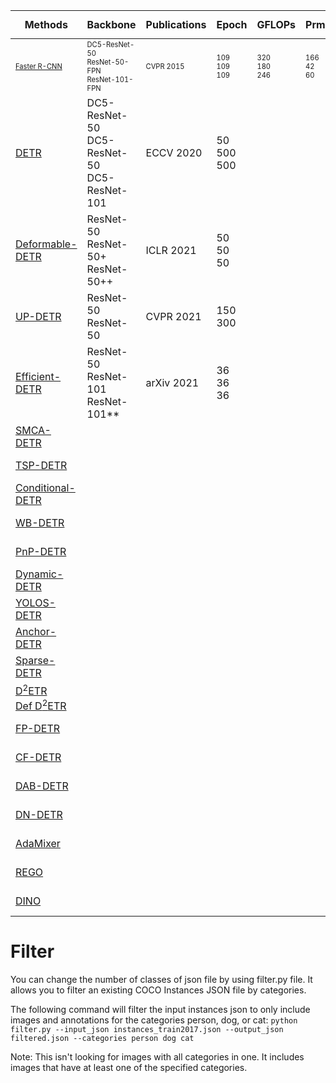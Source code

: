 | Methods | Backbone | Publications | Epoch | GFLOPs | Prm(M) | AP | AP<sup> 50 </sup> | AP<sup> 75 </sup> | AP<sub>S</sub>  | AP<sub>M</sub> | AP<sub>L</sub> |
|-|--|-|-|-|-|-|-|-|-|-|-|
| <sub><sup><a href='https://arxiv.org/abs/1506.01497'>Faster R-CNN </a> </sup></sub>|<sub><sup>DC5-ResNet-50</sup></sub><br> <sub><sup>ResNet-50-FPN </sup></sub> <br> <sub><sup>ResNet-101-FPN </sup></sub>  |<sub><sup> CVPR 2015 </sup></sub> <br>| <sub><sup>109 </sup></sub><br> <sub><sup>109</sup></sub> <br> <sub><sup>109</sup></sub> |<sub><sup> 320</sup></sub> <br> <sub><sup>180 </sup></sub><br> <sub><sup>246 </sup></sub> | <sub><sup>166 </sup></sub><br><sub><sup>42</sup></sub><br><sub><sup>60 </sup></sub>| <sub><sup>41.1 </sup></sub> <br> <sub><sup>42.0 </sup></sub><br> <sub><sup>44.0 </sup></sub> |<sub><sup> 61.4  </sup></sub> </sup></sub> <br> <sub><sup>62.1 </sup></sub><br> <sub><sup>63.9 </sup></sub> | <sub><sup>44.3 </sup></sub><br> <sub><sup> 45.5 </sup></sub><br> <sub><sup>47.8</sup></sub> | <sub><sup> 22.9 </sup></sub> <br> <sub><sup>26.6 </sup></sub><br> <sub><sup>27.2</sup></sub> | <sub><sup> 45.9 </sup></sub> <br> <sub><sup> 45.4 </sup></sub> <br> <sub><sup> 48.1 </sup></sub>| <sub><sup> 55.0 </sup></sub> <br> <sub><sup>53.4 </sup></sub><br> <sub><sup> 56.0 </sup></sub>|
| <a href='https://arxiv.org/abs/2005.12872'>DETR </a>| DC5-ResNet-50<br> DC5-ResNet-50 <br>DC5-ResNet-101  | ECCV 2020 <br>| 50<br> 500 <br> 500 | <br><br> | <br><br> | <br><br>| <br><br> | <br><br> | <br><br> | <br><br> | <br><br>|
| <a href='https://arxiv.org/abs/2010.04159v4'>Deformable-DETR </a>| ResNet-50<br> ResNet-50+ <br>ResNet-50++  | ICLR 2021 <br>| 50<br>50<br>50  | <br><br> | <br><br> | <br><br>| <br><br> | <br><br> | <br><br> | <br><br> | <br><br>|
| <a href='https://arxiv.org/abs/2011.09094'>UP-DETR </a>| ResNet-50<br> ResNet-50 | CVPR 2021 <br>| 150<br>300 | <br> | <br> | <br>| <br> | <br> | <br> | <br> | <br>|
| <a href='https://arxiv.org/abs/2104.01318'>Efficient-DETR </a>| ResNet-50<br> ResNet-101 <br>ResNet-101**  | arXiv 2021 <br>| 36<br>36<br>36  | <br><br> | <br><br> | <br><br>| <br><br> | <br><br> | <br><br> | <br><br> | <br><br>|
| <a href=''>SMCA-DETR </a>| <br> <br> |  <br>| <br><br>  | <br><br> | <br><br> | <br><br>| <br><br> | <br><br> | <br><br> | <br><br> | <br><br>|
|<a href=''>TSP-DETR </a>| <br> <br>  |  <br>| <br><br>  | <br><br> | <br><br> | <br><br>| <br><br> | <br><br> | <br><br> | <br><br> | <br><br>|
|<a href=''>Conditional-DETR </a>| <br> <br>  |  <br>| <br><br>  | <br><br> | <br><br> | <br><br>| <br><br> | <br><br> | <br><br> | <br><br> | <br><br>|
|<a href=''>WB-DETR </a>| <br> <br>  |  <br>| <br><br>  | <br><br> | <br><br> | <br><br>| <br><br> | <br><br> | <br><br> | <br><br> | <br><br>|
|<a href=''>PnP-DETR </a>| <br> <br>  |  <br>| <br><br>  | <br><br> | <br><br> | <br><br>| <br><br> | <br><br> | <br><br> | <br><br> | <br><br>|
|<a href=''>Dynamic-DETR </a>| <br> <br>  |  <br>| <br><br>  | <br><br> | <br><br> | <br><br>| <br><br> | <br><br> | <br><br> | <br><br> | <br><br>|
|<a href=''>YOLOS-DETR </a>| <br> <br>  |  <br>| <br><br>  | <br><br> | <br><br> | <br><br>| <br><br> | <br><br> | <br><br> | <br><br> | <br><br>|
|<a href=''>Anchor-DETR </a>| <br> <br>  |  <br>| <br><br>  | <br><br> | <br><br> | <br><br>| <br><br> | <br><br> | <br><br> | <br><br> | <br><br>|
|<a href=''>Sparse-DETR </a>| <br> <br>  |  <br>| <br><br>  | <br><br> | <br><br> | <br><br>| <br><br> | <br><br> | <br><br> | <br><br> | <br><br>|
|<a href=''>D<sup>2</sup>ETR </a> <br> <a href=''>Def D<sup>2</sup>ETR </a> | <br> <br>  |  <br>| <br><br>  | <br><br> | <br><br> | <br><br>| <br><br> | <br><br> | <br><br> | <br><br> | <br><br>|
|<a href=''>FP-DETR </a>| <br> <br>  |  <br>| <br><br>  | <br><br> | <br><br> | <br><br>| <br><br> | <br><br> | <br><br> | <br><br> | <br><br>|
|<a href=''>CF-DETR </a>| <br> <br>  |  <br>| <br><br>  | <br><br> | <br><br> | <br><br>| <br><br> | <br><br> | <br><br> | <br><br> | <br><br>|
|<a href=''>DAB-DETR </a>| <br> <br>  |  <br>| <br><br>  | <br><br> | <br><br> | <br><br>| <br><br> | <br><br> | <br><br> | <br><br> | <br><br>|
|<a href=''>DN-DETR </a>| <br> <br>  |  <br>| <br><br>  | <br><br> | <br><br> | <br><br>| <br><br> | <br><br> | <br><br> | <br><br> | <br><br>|
|<a href=''>AdaMixer </a>| <br> <br>  |  <br>| <br><br>  | <br><br> | <br><br> | <br><br>| <br><br> | <br><br> | <br><br> | <br><br> | <br><br>|
|<a href=''>REGO </a>| <br> <br>  |  <br>| <br><br>  | <br><br> | <br><br> | <br><br>| <br><br> | <br><br> | <br><br> | <br><br> | <br><br>|
|<a href=''>DINO </a>| <br> <br>  |  <br>| <br><br>  | <br><br> | <br><br> | <br><br>| <br><br> | <br><br> | <br><br> | <br><br> | <br><br>|





# Filter

You can change the number of classes of json file by using filter.py file. It allows you to filter an existing COCO Instances JSON file by categories.

The following command will filter the input instances json to only include images and annotations for the categories person, dog, or cat:
```python filter.py --input_json instances_train2017.json --output_json filtered.json --categories person dog cat```

Note: This isn't looking for images with all categories in one. It includes images that have at least one of the specified categories.
